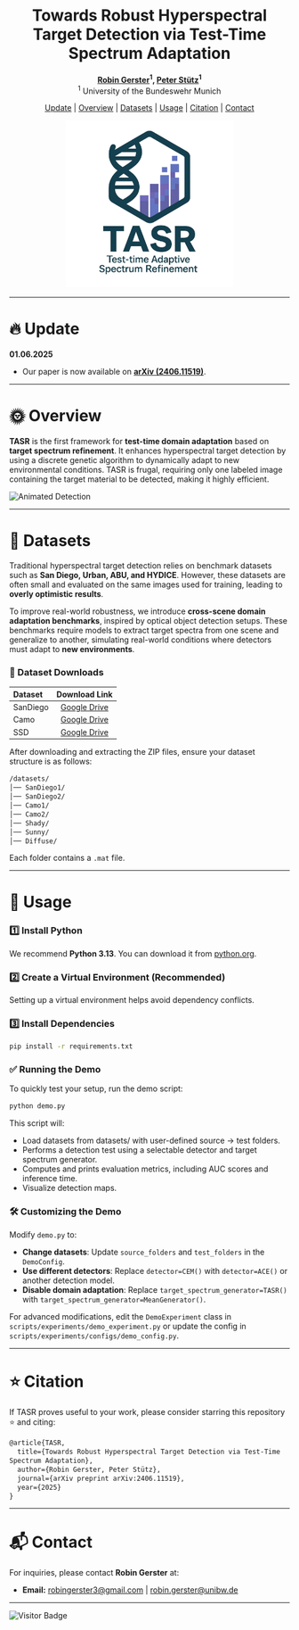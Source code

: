 <div align="center">

# Towards Robust Hyperspectral Target Detection via Test-Time Spectrum Adaptation

**[Robin Gerster](https://github.com/RobinGerster7)<sup>1</sup>, [Peter Stütz](https://www.researchgate.net/profile/Peter-Stuetz)<sup>1</sup>**  
<sup>1</sup> University of the Bundeswehr Munich


</div>

<p align="center">
  <a href="#-update">Update</a> |
  <a href="#-overview">Overview</a> |
  <a href="#-datasets">Datasets</a> |
  <a href="#-usage">Usage</a> |
  <a href="#-citation">Citation</a> |
  <a href="#-contact">Contact</a>
</p>

<p align="center">
  <img src="assets/tasr_logo.png" alt="TASR Logo" width="300"/>
</p>

---

# 🔥 Update

**01.06.2025**  
- Our paper is now available on **[arXiv (2406.11519)](https://arxiv.org/abs/2406.11519)**.

---

# 🌞 Overview

**TASR** is the first framework for **test-time domain adaptation** based on **target spectrum refinement**. It enhances hyperspectral target detection by using a discrete genetic algorithm to dynamically adapt to new environmental conditions. TASR is frugal, requiring only one labeled image containing the target material to be detected, making it highly efficient.


![Animated Detection](assets/Camo_1_to_2.apng)


---

# 📖 Datasets

Traditional hyperspectral target detection relies on benchmark datasets such as **San Diego, Urban, ABU, and HYDICE**. However, these datasets are often small and evaluated on the same images used for training, leading to **overly optimistic results**.

To improve real-world robustness, we introduce **cross-scene domain adaptation benchmarks**, inspired by optical object detection setups. These benchmarks require models to extract target spectra from one scene and generalize to another, simulating real-world conditions where detectors must adapt to **new environments**.

### 📂 Dataset Downloads

| Dataset  |  Download Link   |
|:---------|:----------------:|
| SanDiego | [Google Drive](https://drive.google.com/file/d/1lWOUSpMoIRrMngmIGETXglSYEZWljSXa/view?usp=sharing) |
| Camo     | [Google Drive](https://drive.google.com/file/d/1hjpwV5U3K-E2DhaOBfgm-G82D8xC5Ias/view?usp=sharing) |
| SSD      | [Google Drive](https://drive.google.com/file/d/1VNVdxnlplbOrxArx6W35nDe-yj-ibPyJ/view?usp=sharing) |

After downloading and extracting the ZIP files, ensure your dataset structure is as follows:

```
/datasets/
│── SanDiego1/
│── SanDiego2/
│── Camo1/
│── Camo2/
│── Shady/
│── Sunny/
│── Diffuse/

```

Each folder contains a `.mat` file.

---

# 🚀 Usage

### 1️⃣ Install Python 
We recommend **Python 3.13**. You can download it from [python.org](https://www.python.org/downloads/release/python-3100/).

### 2️⃣ Create a Virtual Environment (Recommended)
Setting up a virtual environment helps avoid dependency conflicts.

### 3️⃣ Install Dependencies

```bash
pip install -r requirements.txt
```

### ✅ Running the Demo

To quickly test your setup, run the demo script:

```bash
python demo.py
```

This script will:
- Load datasets from datasets/ with user-defined source &rarr; test folders.
- Performs a detection test using a selectable detector and target spectrum generator.
- Computes and prints evaluation metrics, including AUC scores and inference time.
- Visualize detection maps.

### 🛠 Customizing the Demo

Modify `demo.py` to:
- **Change datasets**: Update `source_folders` and `test_folders` in the `DemoConfig`.
- **Use different detectors**: Replace `detector=CEM()` with `detector=ACE()` or another detection model.
- **Disable domain adaptation**: Replace `target_spectrum_generator=TASR()` with `target_spectrum_generator=MeanGenerator()`.

For advanced modifications, edit the `DemoExperiment` class in `scripts/experiments/demo_experiment.py` or update the config in `scripts/experiments/configs/demo_config.py`.

---

# ⭐ Citation

If TASR proves useful to your work, please consider starring this repository ⭐ and citing:

```
@article{TASR,
  title={Towards Robust Hyperspectral Target Detection via Test-Time Spectrum Adaptation},
  author={Robin Gerster, Peter Stütz},
  journal={arXiv preprint arXiv:2406.11519},
  year={2025}
}
```

---

# 📬 Contact

For inquiries, please contact **Robin Gerster** at:
- **Email:** [robingerster3@gmail.com](mailto:robingerster3@gmail.com) | [robin.gerster@unibw.de](mailto:robin.gerster@unibw.de)

---

![Visitor Badge](https://visitor-badge.laobi.icu/badge?page_id=RobinGerster7.TASR)
